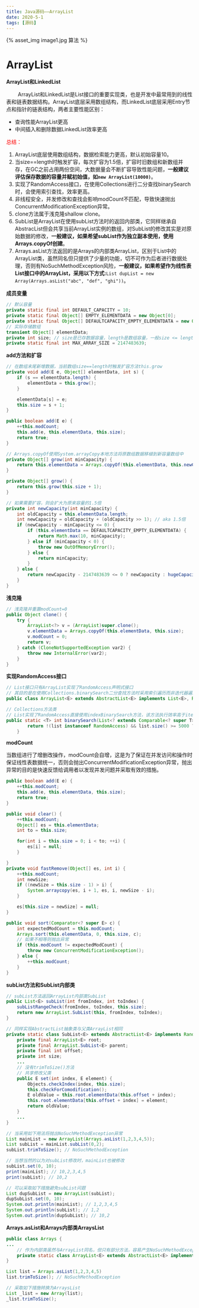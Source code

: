 ```yaml
---
title: Java源码——ArrayList
date: 2020-5-1
tags: [源码]
---
```

{% asset_img image1.jpg 算法 %}

# ArrayList
<!--more-->

**ArrayList和LinkedList**

&nbsp;&nbsp;&nbsp;&nbsp;&nbsp;&nbsp;&nbsp;&nbsp;ArrayList和LinkedList是List接口的重要实现类，也是开发中最常用到的线性表和链表数据结构。ArrayList底层采用数组结构，而LinkedList底层采用Entry节点和指针的链表结构，两者主要性能区别：

- 查询性能ArrayList更高
- 中间插入和删除数据LinkedList效率更高

<font color=red>总结：</font>

1. ArrayList底层使用数组结构，数据检索能力更高，默认初始容量10。
2. 当size==length时触发扩容，每次扩容为1.5倍，扩容时旧数组和新数组并存，在GC之前占用两份空间，大数据量会不断扩容导致性能问题，**一般建议评估保存数据的容量并赋初始值，如`new ArrayList(10000)`**。
3. 实现了RandomAccess接口，在使用Collections进行二分查找binarySearch时，会使用索引查找，效率更高。
4. 非线程安全，并发修改和查找会影响modCount不匹配，导致快速抛出ConcurrentModificationException异常。
5. clone方法属于浅克隆shallow clone。
6. SubList是ArrayList在使用subList方法时的返回内部类，它同样继承自AbstracList但会共享当前ArrayList实例的数组，对SubList的修改其实是对原始数据的修改，**一般建议，如果希望subList作为独立副本使用，使用Arrays.copyOf创建**。
7. Arrays.asList方法返回的是Arrays的内部类ArrayList，区别于List中的ArrayList类，虽然同名但只提供了少量的功能，切不可作为后者进行数据处理，否则有NoSuchMethodException风险，**一般建议，如果希望作为线性表List接口中的ArrayList，采用以下方式:**`List dupList = new Array(Arrays.asList("abc", "def", "ghi"))`。

**成员变量**

```java
// 默认容量
private static final int DEFAULT_CAPACITY = 10; 
private static final Object[] EMPTY_ELEMENTDATA = new Object[0];
private static final Object[] DEFAULTCAPACITY_EMPTY_ELEMENTDATA = new Object[0];
// 实际存储数组
transient Object[] elementData;
private int size; // size是已存数据容量，length是数组容量，一般size <= length
private static final int MAX_ARRAY_SIZE = 2147483639;
```



**add方法和扩容**

```java
// 在数组末尾新增数据，当前数组size==length时触发扩容方法this.grow
private void add(E e, Object[] elementData, int s) {
    if (s == elementData.length) {
        elementData = this.grow();
    }

    elementData[s] = e;
    this.size = s + 1;
}

public boolean add(E e) {
    ++this.modCount;
    this.add(e, this.elementData, this.size);
    return true;
}
```

```java
// Arrays.copyOf使用System.arrayCopy本地方法将原数组数据移植到新容量数组中
private Object[] grow(int minCapacity) {
    return this.elementData = Arrays.copyOf(this.elementData, this.newCapacity(minCapacity));
}

private Object[] grow() {
    return this.grow(this.size + 1);
}

// 如果需要扩容，则会扩大为原来容量的1.5倍
private int newCapacity(int minCapacity) {
    int oldCapacity = this.elementData.length;
    int newCapacity = oldCapacity + (oldCapacity >> 1); // aka 1.5倍
    if (newCapacity - minCapacity <= 0) {
        if (this.elementData == DEFAULTCAPACITY_EMPTY_ELEMENTDATA) {
            return Math.max(10, minCapacity);
        } else if (minCapacity < 0) {
            throw new OutOfMemoryError();
        } else {
            return minCapacity;
        }
    } else {
        return newCapacity - 2147483639 <= 0 ? newCapacity : hugeCapacity(minCapacity);
    }
}
```



**浅克隆**

```java
// 浅克隆并重置modCount=0
public Object clone() {
    try {
        ArrayList<?> v = (ArrayList)super.clone();
        v.elementData = Arrays.copyOf(this.elementData, this.size);
        v.modCount = 0;
        return v;
    } catch (CloneNotSupportedException var2) {
        throw new InternalError(var2);
    }
}
```



**实现RandomAccess接口**

```java
// List接口只有ArrayList实现了RandomAccess声明式接口
// 其目的是在使用Collections.binarySearch二分查找方法时采用索引遍历而非迭代器遍历
public class ArrayList<E> extends AbstractList<E> implements List<E>, RandomAccess, Cloneable, Serializable {...}
```

```java
// Collections方法类
// List实现了RandomAccess直接使用indexBinarySearch方法，该方法执行效率高于iteratorBinarySearch方法。
public static <T> int binarySearch(List<? extends Comparable<? super T>> list, T key) {
        return !(list instanceof RandomAccess) && list.size() >= 5000 ? iteratorBinarySearch(list, key) : indexedBinarySearch(list, key);
    }
```



**modCount**

当数组进行了增删改操作，modCount会自增，这是为了保证在并发访问和操作时保证线性表数据统一，否则会抛出ConcurrentModificationException异常，抛出异常的目的是快速反馈给调用者以发现并发问题并采取有效的措施。

```java
public boolean add(E e) {
    ++this.modCount;
    this.add(e, this.elementData, this.size);
    return true;
}

public void clear() {
    ++this.modCount;
    Object[] es = this.elementData;
    int to = this.size;

    for(int i = this.size = 0; i < to; ++i) {
        es[i] = null;
    }

}
private void fastRemove(Object[] es, int i) {
    ++this.modCount;
    int newSize;
    if ((newSize = this.size - 1) > i) {
        System.arraycopy(es, i + 1, es, i, newSize - i);
    }

    es[this.size = newSize] = null;
}

public void sort(Comparator<? super E> c) {
    int expectedModCount = this.modCount;
    Arrays.sort(this.elementData, 0, this.size, c);
    // 如果不相等则抛出异常
    if (this.modCount != expectedModCount) {
        throw new ConcurrentModificationException();
    } else {
        ++this.modCount;
    }
}
```



**subList方法和SubList内部类**

```java
// subList方法返回ArrayList内部类SubList
public List<E> subList(int fromIndex, int toIndex) {
    subListRangeCheck(fromIndex, toIndex, this.size);
    return new ArrayList.SubList(this, fromIndex, toIndex);
}
```

```java
// 同样实现AbstractList抽象类与父类ArrayList相同
private static class SubList<E> extends AbstractList<E> implements RandomAccess {
    private final ArrayList<E> root;
    private final ArrayList.SubList<E> parent;
    private final int offset;
    private int size;
    ...
    // 没有trimToSize()方法
    // 共享修改父类
    public E set(int index, E element) {
        Objects.checkIndex(index, this.size);
        this.checkForComodification();
        E oldValue = this.root.elementData(this.offset + index);
        this.root.elementData[this.offset + index] = element;
        return oldValue;
    }
    ...
}
```

```java
// 当采用如下用法将抛出NoSuchMethodException异常
List mainList = new ArrayList(Arrays.asList(1,2,3,4,5));
List subList = mainList.subList(0,2);
subList.trimToSize(); // NoSuchMethodException

// 当想当然的以为对subList修改时，mainList也被修改
subList.set(0, 10);
print(mainList); // 10,2,3,4,5
print(subList); // 10,2

// 可以采取如下措施避免subList问题
List dupSubList = new ArrayList(subList);
dupSubList.set(0, 10);
System.out.println(mainList); // 1,2,3,4,5
System.out.println(subList); // 1,2
System.out.println(dupSubList); // 10,2
```



**Arrays.asList和Arrays内部类ArraysList**

```java
public class Arrays {
...
    // 作为内部类虽然与ArrayList同名，但只有部分方法，容易产生NoSuchMethodException异常
    private static class ArrayList<E> extends AbstractList<E> implements RandomAccess, Serializable {...}    
}

```

```java
List list = Arrays.asList(1,2,3,4,5)
list.trimToSize(); // NoSuchMethodException

// 采取如下措施转换为ArraysList
List _list = new Array(list);
_list.trimToSize();
```

